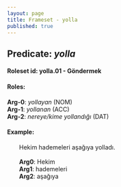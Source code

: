 ```yaml
---
layout: page
title: Frameset - yolla
published: true
---
```

<h2>Predicate: <i>yolla</i></h2>
<h4>Roleset id: yolla.01 - Göndermek<br>
<h4>Roles:</h4>
<b>Arg-0</b>: <i>yollayan</i>  (NOM) <br>
<b>Arg-1</b>: <i>yollanan</i>  (ACC) <br>
<b>Arg-2</b>: <i>nereye/kime yollandığı</i>  (DAT) <br>
<h4>Example:</h4>
&emsp;&emsp;Hekim hademeleri aşağıya yolladı.<br><br>
&emsp;&emsp;<b>Arg0</b>:  Hekim<br>
&emsp;&emsp;<b>Arg1</b>:  hademeleri<br>
&emsp;&emsp;<b>Arg2</b>:  aşağıya<br>

